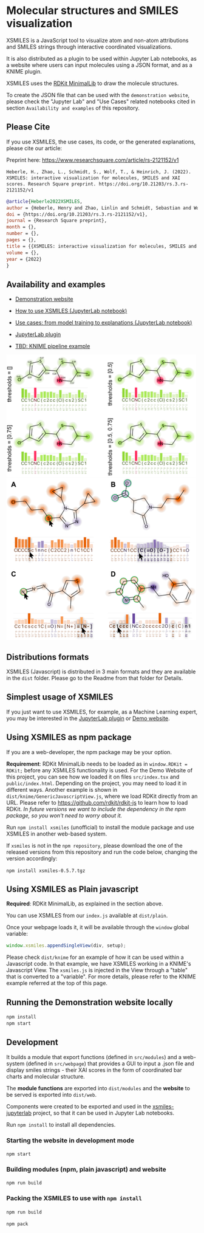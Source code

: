 # Molecular structures and SMILES visualization

XSMILES is a JavaScript tool to visualize atom and non-atom attributions and SMILES strings through interactive coordinated visualizations.

It is also distributed as a plugin to be used within Jupyter Lab notebooks, as a website where users can input molecules using a JSON format, and as a KNIME plugin.

XSMILES uses the [RDKit MinimalLib](https://github.com/rdkit/rdkit) to draw the molecule structures.

To create the JSON file that can be used with the `demonstration website`, please check the "Jupyter Lab" and "Use Cases" related notebooks cited in section `Availability and examples` of this repository.

## Please Cite

If you use XSMILES, the use cases, its code, or the generated explanations, please cite our article:

Preprint here: https://www.researchsquare.com/article/rs-2121152/v1

```
Heberle, H., Zhao, L., Schmidt, S., Wolf, T., & Heinrich, J. (2022). XSMILES: interactive visualization for molecules, SMILES and XAI scores. Research Square preprint. https://doi.org/10.21203/rs.3.rs-2121152/v1
```

```BibTeX
@article{Heberle2022XSMILES,
author = {Heberle, Henry and Zhao, Linlin and Schmidt, Sebastian and Wolf, Thomas and Heinrich, Julian},
doi = {https://doi.org/10.21203/rs.3.rs-2121152/v1},
journal = {Research Square preprint},
month = {},
number = {},
pages = {},
title = {{XSMILES: interactive visualization for molecules, SMILES and XAI scores}},
volume = {},
year = {2022}
}
```

## Availability and examples

- [Demonstration website](https://bayer-group.github.io/xsmiles/dist/web/)

- [How to use XSMILES (JupyterLab notebook)](https://github.com/Bayer-Group/xsmiles-jupyterlab/tree/main/examples)

- [Use cases: from model training to explanations (JupyterLab notebook)](https://github.com/Bayer-Group/xsmiles-use-cases)

- [JupyterLab plugin](https://github.com/Bayer-Group/xsmiles-jupyterlab/)

- [TBD: KNIME pipeline example](http://)


<!-- ![XSMILES](img/vis-example.png?raw=true | width=300) -->
<img src="img/vis-example.png?raw=true" width="500" />
<img src="img/interactivity.png?raw=true" width="500" />
<!-- ![XSMILES](img/interactivity.png?raw=true | width=300) -->

## Distributions formats
 
XSMILES (Javascript) is distributed in 3 main formats and they are available in the `dist` folder.
Please go to the Readme from that folder for Details.

## Simplest usage of XSMILES

If you just want to use XSMILES, for example, as a Machine Learning expert, you may be interested in the [JupyterLab plugin](https://github.com/Bayer-Group/xsmiles-jupyterlab/) or [Demo website](https://bayer-group.github.io/xsmiles/dist/web/).

## Using XSMILES as npm package 

If you are a web-developer, the npm package may be your option.

**Requirement**: RDKit MinimalLib needs to be loaded as in `window.RDKit = RDKit;` before any XSMILES functionality is used.
For the Demo Website of this project, you can see how we loaded it on files `src/index.tsx` and `public/index.html`.
Depending on the project, you may need to load it in different ways.
Another example is shown in `dist/knime/GenericJavascriptView.js`, where we load RDKit directly from an URL.
Please refer to https://github.com/rdkit/rdkit-js to learn how to load RDKit.
*In future versions we want to include the dependency in the npm package, so you won't need to worry about it.*

Run `npm install xsmiles` (unofficial) to install the module package and use XSMILES in another web-based system.

If `xsmiles` is not in the `npm repository`, please download the one of the released versions from this repository and run the code below, changing the version accordingly:

`npm install xsmiles-0.5.7.tgz`


## Using XSMILES as Plain javascript

**Required**: RDKit MinimalLib, as explained in the section above.

You can use XSMILES from our `index.js` available at `dist/plain`.

Once your webpage loads it, it will be available through the `window` global variable:

```javascript
window.xsmiles.appendSingleView(div, setup);
```

Please check `dist/knime` for an example of how it can be used within a Javascript code.
In that example, we have XSMILES working in a KNIME's Javascript View.
The `xsmiles.js` is injected in the View through a "table" that is converted to a "variable".
For more details, please refer to the KNIME example referred at the top of this page.

## Running the Demonstration website locally

```bash
npm install
npm start
```

## Development

It builds a module that export functions (defined in `src/modules`) and a web-system (defined in `src/webpage`) that provides a GUI to input a .json file and display smiles strings - their XAI scores in the form of coordinated bar charts and molecular structure.

The **module functions** are exported into `dist/modules` and the **website** to be served is exported into `dist/web`.

Components were created to be exported and used in the [
xsmiles-jupyterlab](https://github.com/Bayer-Group/xsmiles-jupyterlab) project, so that it can be used in Jupyter Lab notebooks.

Run `npm install` to install all dependencies.

### Starting the website in development mode

`npm start`

### Building modules (npm, plain javascript) and website

`npm run build`

### Packing the XSMILES to use with `npm install`

`npm run build`

`npm pack`

